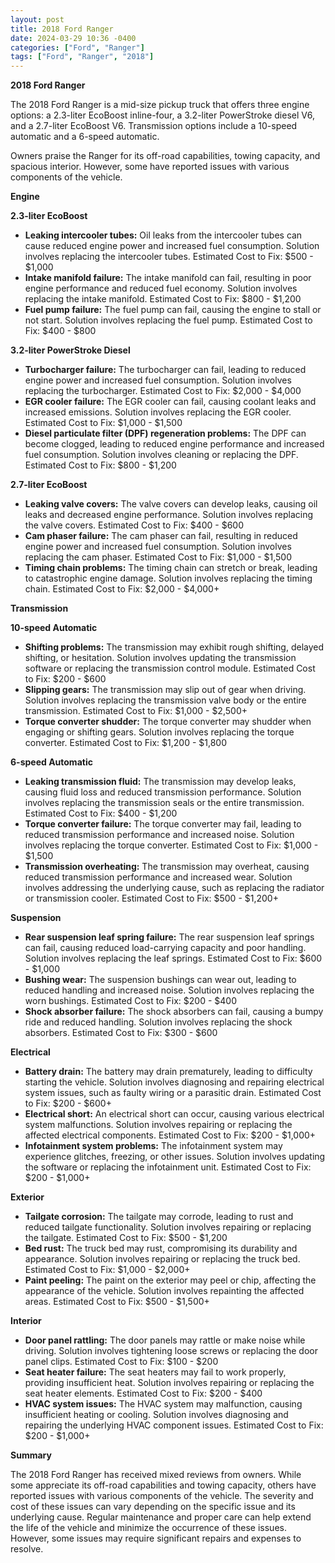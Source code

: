 ```yaml
---
layout: post
title: 2018 Ford Ranger
date: 2024-03-29 10:36 -0400
categories: ["Ford", "Ranger"]
tags: ["Ford", "Ranger", "2018"]
---
```

**2018 Ford Ranger**

The 2018 Ford Ranger is a mid-size pickup truck that offers three engine options: a 2.3-liter EcoBoost inline-four, a 3.2-liter PowerStroke diesel V6, and a 2.7-liter EcoBoost V6. Transmission options include a 10-speed automatic and a 6-speed automatic.

Owners praise the Ranger for its off-road capabilities, towing capacity, and spacious interior. However, some have reported issues with various components of the vehicle.

**Engine**

**2.3-liter EcoBoost**

* **Leaking intercooler tubes:** Oil leaks from the intercooler tubes can cause reduced engine power and increased fuel consumption. Solution involves replacing the intercooler tubes. Estimated Cost to Fix: $500 - $1,000
* **Intake manifold failure:** The intake manifold can fail, resulting in poor engine performance and reduced fuel economy. Solution involves replacing the intake manifold. Estimated Cost to Fix: $800 - $1,200
* **Fuel pump failure:** The fuel pump can fail, causing the engine to stall or not start. Solution involves replacing the fuel pump. Estimated Cost to Fix: $400 - $800

**3.2-liter PowerStroke Diesel**

* **Turbocharger failure:** The turbocharger can fail, leading to reduced engine power and increased fuel consumption. Solution involves replacing the turbocharger. Estimated Cost to Fix: $2,000 - $4,000
* **EGR cooler failure:** The EGR cooler can fail, causing coolant leaks and increased emissions. Solution involves replacing the EGR cooler. Estimated Cost to Fix: $1,000 - $1,500
* **Diesel particulate filter (DPF) regeneration problems:** The DPF can become clogged, leading to reduced engine performance and increased fuel consumption. Solution involves cleaning or replacing the DPF. Estimated Cost to Fix: $800 - $1,200

**2.7-liter EcoBoost**

* **Leaking valve covers:** The valve covers can develop leaks, causing oil leaks and decreased engine performance. Solution involves replacing the valve covers. Estimated Cost to Fix: $400 - $600
* **Cam phaser failure:** The cam phaser can fail, resulting in reduced engine power and increased fuel consumption. Solution involves replacing the cam phaser. Estimated Cost to Fix: $1,000 - $1,500
* **Timing chain problems:** The timing chain can stretch or break, leading to catastrophic engine damage. Solution involves replacing the timing chain. Estimated Cost to Fix: $2,000 - $4,000+

**Transmission**

**10-speed Automatic**

* **Shifting problems:** The transmission may exhibit rough shifting, delayed shifting, or hesitation. Solution involves updating the transmission software or replacing the transmission control module. Estimated Cost to Fix: $200 - $600
* **Slipping gears:** The transmission may slip out of gear when driving. Solution involves replacing the transmission valve body or the entire transmission. Estimated Cost to Fix: $1,000 - $2,500+
* **Torque converter shudder:** The torque converter may shudder when engaging or shifting gears. Solution involves replacing the torque converter. Estimated Cost to Fix: $1,200 - $1,800

**6-speed Automatic**

* **Leaking transmission fluid:** The transmission may develop leaks, causing fluid loss and reduced transmission performance. Solution involves replacing the transmission seals or the entire transmission. Estimated Cost to Fix: $400 - $1,200
* **Torque converter failure:** The torque converter may fail, leading to reduced transmission performance and increased noise. Solution involves replacing the torque converter. Estimated Cost to Fix: $1,000 - $1,500
* **Transmission overheating:** The transmission may overheat, causing reduced transmission performance and increased wear. Solution involves addressing the underlying cause, such as replacing the radiator or transmission cooler. Estimated Cost to Fix: $500 - $1,200+

**Suspension**

* **Rear suspension leaf spring failure:** The rear suspension leaf springs can fail, causing reduced load-carrying capacity and poor handling. Solution involves replacing the leaf springs. Estimated Cost to Fix: $600 - $1,000
* **Bushing wear:** The suspension bushings can wear out, leading to reduced handling and increased noise. Solution involves replacing the worn bushings. Estimated Cost to Fix: $200 - $400
* **Shock absorber failure:** The shock absorbers can fail, causing a bumpy ride and reduced handling. Solution involves replacing the shock absorbers. Estimated Cost to Fix: $300 - $600

**Electrical**

* **Battery drain:** The battery may drain prematurely, leading to difficulty starting the vehicle. Solution involves diagnosing and repairing electrical system issues, such as faulty wiring or a parasitic drain. Estimated Cost to Fix: $200 - $600+
* **Electrical short:** An electrical short can occur, causing various electrical system malfunctions. Solution involves repairing or replacing the affected electrical components. Estimated Cost to Fix: $200 - $1,000+
* **Infotainment system problems:** The infotainment system may experience glitches, freezing, or other issues. Solution involves updating the software or replacing the infotainment unit. Estimated Cost to Fix: $200 - $1,000+

**Exterior**

* **Tailgate corrosion:** The tailgate may corrode, leading to rust and reduced tailgate functionality. Solution involves repairing or replacing the tailgate. Estimated Cost to Fix: $500 - $1,200
* **Bed rust:** The truck bed may rust, compromising its durability and appearance. Solution involves repairing or replacing the truck bed. Estimated Cost to Fix: $1,000 - $2,000+
* **Paint peeling:** The paint on the exterior may peel or chip, affecting the appearance of the vehicle. Solution involves repainting the affected areas. Estimated Cost to Fix: $500 - $1,500+

**Interior**

* **Door panel rattling:** The door panels may rattle or make noise while driving. Solution involves tightening loose screws or replacing the door panel clips. Estimated Cost to Fix: $100 - $200
* **Seat heater failure:** The seat heaters may fail to work properly, providing insufficient heat. Solution involves repairing or replacing the seat heater elements. Estimated Cost to Fix: $200 - $400
* **HVAC system issues:** The HVAC system may malfunction, causing insufficient heating or cooling. Solution involves diagnosing and repairing the underlying HVAC component issues. Estimated Cost to Fix: $200 - $1,000+

**Summary**

The 2018 Ford Ranger has received mixed reviews from owners. While some appreciate its off-road capabilities and towing capacity, others have reported issues with various components of the vehicle. The severity and cost of these issues can vary depending on the specific issue and its underlying cause. Regular maintenance and proper care can help extend the life of the vehicle and minimize the occurrence of these issues. However, some issues may require significant repairs and expenses to resolve.
